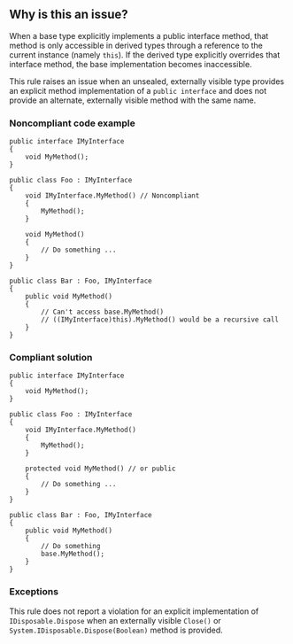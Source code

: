 ## Why is this an issue?
 
When a base type explicitly implements a public interface method, that method is only accessible in derived types through a reference to the current instance (namely `this`). If the derived type explicitly overrides that interface method, the base implementation becomes inaccessible.
 
This rule raises an issue when an unsealed, externally visible type provides an explicit method implementation of a `public interface` and does not provide an alternate, externally visible method with the same name.
 
### Noncompliant code example

    public interface IMyInterface
    {
        void MyMethod();
    }
    
    public class Foo : IMyInterface
    {
        void IMyInterface.MyMethod() // Noncompliant
        {
            MyMethod();
        }
    
        void MyMethod()
        {
            // Do something ...
        }
    }
    
    public class Bar : Foo, IMyInterface
    {
        public void MyMethod()
        {
            // Can't access base.MyMethod()
            // ((IMyInterface)this).MyMethod() would be a recursive call
        }
    }

### Compliant solution

    public interface IMyInterface
    {
        void MyMethod();
    }
    
    public class Foo : IMyInterface
    {
        void IMyInterface.MyMethod()
        {
            MyMethod();
        }
    
        protected void MyMethod() // or public
        {
            // Do something ...
        }
    }
    
    public class Bar : Foo, IMyInterface
    {
        public void MyMethod()
        {
            // Do something
            base.MyMethod();
        }
    }

### Exceptions
 
This rule does not report a violation for an explicit implementation of `IDisposable.Dispose` when an externally visible `Close()` or `System.IDisposable.Dispose(Boolean)` method is provided.